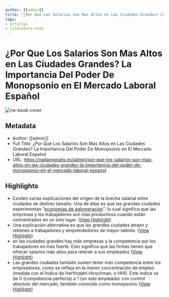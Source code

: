 ```yaml
---
author: [[admin]]
title: "¿Por Que Los Salarios Son Mas Altos en Las Ciudades Grandes? La Importancia Del Poder De Monopsonio en El Mercado Laboral Español"
tags: 
- articles
- literature-note
---
```

# ¿Por Que Los Salarios Son Mas Altos en Las Ciudades Grandes? La Importancia Del Poder De Monopsonio en El Mercado Laboral Español

![rw-book-cover](https://nadaesgratis.es/wp-content/uploads/imagen_portada-1-300x200.jpeg)

## Metadata
- Author: [[admin]]
- Full Title: ¿Por Que Los Salarios Son Mas Altos en Las Ciudades Grandes? La Importancia Del Poder De Monopsonio en El Mercado Laboral Español
- URL: https://nadaesgratis.es/admin/por-que-los-salarios-son-mas-altos-en-las-ciudades-grandes-la-importancia-del-poder-de-monopsonio-en-el-mercado-laboral-espanol

## Highlights
- Existen varias explicaciones del origen de la brecha salarial entre ciudades de distinto tamaño. Una de ellas es que las grandes ciudades experimentan "[economías de aglomeración](https://nadaesgratis.es/fran-beltran/las-economias-de-aglomeracion-y-la-distribucion-espacial-de-la-poblacion)", lo cual significa que las empresas y los trabajadores son más productivos cuando están concentrados en un solo lugar. ([View Highlight](https://read.readwise.io/read/01grgtncsm5crjkn5jn5752dad))
- Una explicación alternativa es que las grandes ciudades atraen y retienen a trabajadores y emprendedores de mayor talento. ([View Highlight](https://read.readwise.io/read/01grgtntar0ygqcj2zmeseqj06))
- en las ciudades grandes hay más empresas y la competencia por los trabajadores es más fuerte. Esto significa que las firmas tienen que ofrecer salarios más altos para retener a sus empleados ([View Highlight](https://read.readwise.io/read/01grgtqn2by74wpj6hnrx17qpb))
- Las grandes ciudades también suelen tener más competencia entre los empleadores, como se refleja en la menor concentración de empleo (medida con el Índice de Herfindahl-Hirschman, o HHI). Este índice va de 0 (competencia perfecta) a 1 (un solo empleador con control absoluto del mercado, también conocido como monopsonio ([View Highlight](https://read.readwise.io/read/01grgtrt8c8w8789kzyssxpq9q))
